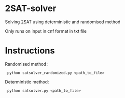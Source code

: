# 2SAT-solver
Solving 2SAT using deterministic and randomised method

Only runs on input in cnf format in txt file

# Instructions

Randomised method :

``` python satsolver_randomized.py <path_to_file>```


Deterministic method:

``` python satsolver.py <path_to_file>```
